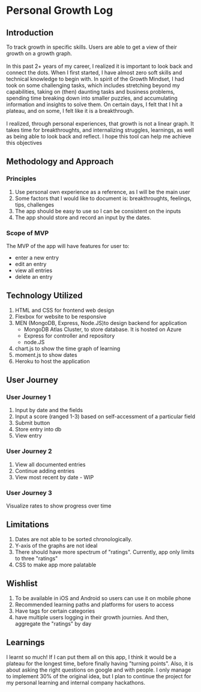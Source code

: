 # Personal Growth Log
## Introduction
To track growth in specific skills. Users are able to get a view of their growth on a growth graph.</br>
</br>
In this past 2+ years of my career, I realized it is important to look back and connect the dots. When I first started, I have almost zero soft skills and technical knowledge to begin with. In spirit of the Growth Mindset, I had took on some challenging tasks, which includes stretching beyond my capabilities, taking on (then) daunting tasks and business problems, spending time breaking down into smaller puzzles, and accumulating information and insights to solve them. On certain days, I felt that I hit a plateau, and on some, I felt like it is a breakthrough. </br>
</br>
I realized, through personal experiences, that growth is not a linear graph. It takes time for breakthroughts, and internalizing struggles, learnings, as well as being able to look back and reflect. I hope this tool can help me achieve this objectives

## Methodology and Approach
### Principles
1. Use personal own experience as a reference, as I will be the main user
2. Some factors that I would like to document is: breakthroughts, feelings, tips, challenges
3. The app should be easy to use so I can be consistent on the inputs
4. The app should store and record an input by the dates.

### Scope of MVP
The MVP of the app will have features for user to:
* enter a new entry
* edit an entry
* view all entries
* delete an entry

## Technology Utilized
1. HTML and CSS for frontend web design
2. Flexbox for website to be responsive
3. MEN (MongoDB, Express, Node.JS)to design backend for application
    * MongoDB Atlas Cluster, to store database. It is hosted on Azure
    * Express for controller and repository
    * node.JS 
4. chart.js to show the time graph of learning
5. moment.js to show dates
6. Heroku to host the application

## User Journey
### User Journey 1
1. Input by date and the fields
2. Input a score (ranged 1-3) based on self-accessment of a particular field
3. Submit button
4. Store entry into db
5. View entry

### User Journey 2
1. View all documented entries
2. Continue adding entries
3. View most recent by date - WIP

### User Journey 3
Visualize rates to show progress over time

## Limitations 
1. Dates are not able to be sorted chronologically.
2. Y-axis of the graphs are not ideal
3. There should have more spectrum of "ratings". Currently, app only limits to three "ratings"
4. CSS to make app more palatable

## Wishlist
1. To be available in iOS and Android so users can use it on mobile phone
2. Recommended learning paths and platforms for users to access
3. Have tags for certain categories
4. have multiple users logging in their growth journies. And then, aggregate the "ratings" by day 

## Learnings
I learnt so much! If I can put them all on this app, I think it would be a plateau for the longest time, before finally having "turning points". Also, it is about asking the right questions on google and with people.
I only manage to implement 30% of the original idea, but I plan to continue the project for my personal learning and internal company hackathons.
